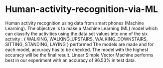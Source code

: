 # Human-activity-recognition-via-ML
Human activity recognition using data from smart phones (Machine Learning). The objective is to make a Machine Learning (ML) model which can classify the activities using the data set values into one of the six activity :  { WALKING, WALKING_UPSTAIRS, WALKING_DOWNSTAIRS, SITTING, STANDING, LAYING } performed  The models are made and for each model, accuracy has to be checked. The model with the highest accuracy will be the final result. Linear Simple Vector Machine performs best in our experiment with an accuracy of 96.53% in test data.
